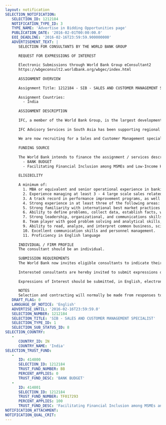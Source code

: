 ```yaml
---
layout: notification
SELECTION_NOTIFICATION: 
   SELECTION_ID: 1212184
   NOTIFICATION_TYPE_ID: 3
   TYPE_NAME: 'Advertise in Bidding Opportunities page'
   PUBLICATION_DATE: '2016-02-01T00:00:00.0'
   EOI_DEADLINE: '2016-02-16T23:59:59.900000000'
   ADVERTISEMENT_TEXT: |
      SELECTION FOR CONSULTANTS BY THE WORLD BANK GROUP
      
      REQUEST FOR EXPRESSIONS OF INTEREST
      
      Electronic Submissions through World Bank Group eConsultant2
      https://wbgeconsult2.worldbank.org/wbgec/index.html
      
      ASSIGNMENT OVERVIEW
      
      Assignment Title: 1212184 - SIB - SALES AND CUSTOMER MANAGEMENT SPECIALIST
      
      Assignment Countries:
        - India
      
      ASSIGNMENT DESCRIPTION
      
      IFC, a member of the World Bank Group, is the largest development institution focused on the private sector in developing countries. We create opportunity for people to escape poverty and improve their livesby providing financing to help businesses employ more people and provide essential services, mobilizing capital from others, and delivering advisory and risk-management (RM) services to ensure sustainable development. 
      
      IFC Advisory Services in South Asia has been supporting regional efforts to promote financial inclusion across the sub-continent including India, Bangladesh, Sri lanka, Nepal, Bhutan and the Maldives. We partner with financial institutions to help build their capacity to provide financial services to key underserved parts of the market such as microfinance, SME, women, and agriculture
      
      We are now recruiting for a Sales and Customer Management specialist to support a large business transformation project in India.
      
      FUNDING SOURCE
      
      The World Bank intends to finance the assignment / services described below under the following trust fund(s):
        - BANK BUDGET
        - Facilitating Financial Inclusion among MSMEs and Low-Income Households in India
      
      ELIGIBILITY
      
      A minimum of:
      	1. MBA or equivalent and senior operational experience in banking in both developed and emerging markets, and 10-15 years strong demonstrated experience in a financial services environment, preferably in SME or retail banking;
      	2. Experience managing at least 3 - 4 large scale sales related improvement projects, gained either in a bank or preferably with a leading consultancy
      	3. A track record in performance improvement programs, as well as in designing and implementing transformation projects is essential
      	4. Strong experience in at least three of the following areas: Sales effectiveness, customer asegmentation, BIU unit set-up, CRM,, Business Modeling; CVP development, Business Case Development; IT Enabled Change particularly in a retail or commercial banking environment
      	5. Strong familiarity with international best market practices and global trends in the retail and SME banking sector, ( BIS I and II guidelines) and capacity to apply them in emerging markets, oparticulaerly in south asian markets
      	6. Ability to define problems, collect data, establish facts, write reports and draw valid conclusions.
      	7. Strong leadership, organizational, and communications skills, including the ability to represent IFC and work credibly at the senior executive and boardroom level.
      	8. Team player with good problem solving and analytical skills, with an ability to collaborate with large teams in the field
      	9. Ability to read, analyze, and interpret common business, scientific and technical journals.
      	10. Excellent communication skills and personnel management.
      	11. Proficiency in English language
      
      INDIVIDUAL / FIRM PROFILE
      The consultant should be an individual. 
      
      SUBMISSION REQUIREMENTS
      The World Bank now invites eligible consultants to indicate their interest in providing the services.  Interested consultants must provide information indicating that they are qualified to perform the services (brochures, description of similar assignments, experience in similar conditions, availability of appropriate skills among staff, etc.).  Please note that the total size of all attachments should be less than 5MB.  
      
      Interested consultants are hereby invited to submit expressions of interest.
      
      Expressions of Interest should be submitted, in English, electronically through World Bank Group eConsultant2 (https://wbgeconsult2.worldbank.org/wbgec/index.html)
      
      NOTES
      Selection and contracting will normally be made from responses to this notification.  The consultant will be selected from a shortlist, subject to availability of funding.
   DRAFT_FLAG: 0
   LANGUAGE_OF_NOTICE: 'English'
   ADVERTISE_UNTIL: '2016-02-16T23:59:59.0'
   SELECTION_NUMBER: 1212184
   SELECTION_TITLE: 'SIB - SALES AND CUSTOMER MANAGEMENT SPECIALIST'
   SELECTION_TYPE_ID: 1
   SELECTION_SUB_STATUS_ID: 8
SELECTION_COUNTRY: 
   - 
      COUNTRY_ID: IN
      COUNTRY_NAME: 'India'
SELECTION_TRUST_FUND: 
   - 
      ID: 414800
      SELECTION_ID: 1212184
      TRUST_FUND_NUMBER: BB
      PERCENT_APPLIES: 0
      TRUST_FUND_DESC: 'BANK BUDGET'
   - 
      ID: 414801
      SELECTION_ID: 1212184
      TRUST_FUND_NUMBER: TF017293
      PERCENT_APPLIES: 100
      TRUST_FUND_DESC: 'Facilitating Financial Inclusion among MSMEs and Low-Income Households in India'
NOTIFICATION_ATTACHMENT: 
NOTIFICATION_QUAL_CRIT: 
---
```

